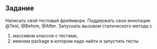 ﻿Задание
----
Написать свой тестовый фреймворк. Поддержать свои аннотации @Test, @Before, @After. Запускать вызовом статического метода с  
1. массивом классов с тестами, 
2. именем package в котором надо найти и запустить тесты